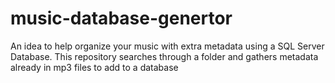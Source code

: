 # music-database-genertor
An idea to help organize your music with extra metadata using a SQL Server Database. This repository searches through a folder and gathers metadata already in mp3 files to add to a database
